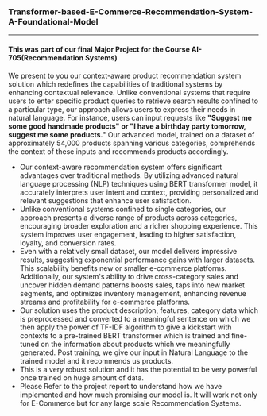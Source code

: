 <h3>Transformer-based-E-Commerce-Recommendation-System-A-Foundational-Model</h3>
<hr>

<h4>This was part of our final Major Project for the Course AI-705(Recommendation Systems)</h4>

We present to you our context-aware product recommendation system solution which
redefines the capabilities of traditional systems by enhancing  contextual relevance. 
Unlike conventional systems that require users to enter specific product queries to 
retrieve search results confined to a particular type, our approach allows users to 
express their needs in natural language. For instance, users can input requests like 
**"Suggest me some good handmade products" or "I have a birthday party tomorrow, 
suggest me some products."** Our advanced model, trained on a dataset of approximately 
54,000 products spanning various categories, comprehends the context of these inputs 
and recommends products accordingly.
<ul>
  <li>Our context-aware recommendation system offers 
significant advantages over traditional methods. By utilizing 
advanced natural language processing (NLP) techniques using 
BERT transformer model, it accurately interprets user intent and 
context, providing personalized and relevant suggestions that 
enhance user satisfaction.</li>
  <li>
    Unlike conventional systems confined to 
single categories, our approach presents a diverse range of products 
across categories, encouraging broader exploration and a richer 
shopping experience. This system improves user engagement, 
leading to higher satisfaction, loyalty, and conversion rates.
  </li>
  <li>
    Even 
with a relatively small dataset, our model delivers impressive 
results, suggesting exponential performance gains with larger 
datasets. This scalability benefits new or smaller e-commerce 
platforms. Additionally, our system's ability to drive cross-category 
sales and uncover hidden demand patterns boosts sales, taps into 
new market segments, and optimizes inventory management, 
enhancing revenue streams and profitability for e-commerce 
platforms.
  </li>
  <li>
    Our solution uses the product description, features, 
category data which is preprocessed and converted to a meaningful 
sentence on which we then apply the power of TF-IDF algorithm
to give a kickstart with contexts to a pre-trained BERT transformer
which is trained and fine-tuned on the information about products 
which we meaningfully generated. Post training, we give our input 
in Natural Language to the trained model and it recommends us 
products.
  </li>
  <li>
    This is a very robust solution and it has the potential to be very 
powerful once trained on huge amount of data.
  </li>
  <li>
    Please Refer to the project report to understand how we have implemented and how much 
    promising our model is. It will work not only for E-Commerce but for any large scale 
    Recommendation Systems. 
  </li>
</ul>
